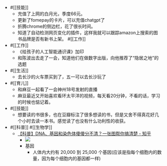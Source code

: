 - #[[技能]]
    - 充值了上网的白月光，季度66元。
    - 更新了fomepay的卡片，可以充值chatgpt了
    - 折腾chrome的侧边栏，花了很长时间。
    - 知道了自动检测网页变化的插件，这样我就可以跟踪amazon上搜索的图书品牌是否有新书上架。
      #[[工作]]
- #[[工作]]
    - 《给孩子的人工智能通识课》加印
    - 和陈波出去走了一会，知道他们在做数字出版，向他推荐了“隐居之地”的选题
- #[[生活]]
    - 去长沙的火车票买到了，五一可以去长沙玩了
- #[[育儿]]
    - 和麻豆一起看了一会神州18号发射的直播
    - 麻豆最近又开始喜欢看环太平洋的视频，每天看20分钟，不看的话，学习的时候也惦记着。
- #[[技能]]
    - 想要读的书很多，也在豆瓣标注了很多想读的书，但是又舍不得真花好几个小时去读一本书。感觉读了也没有什么功利性的收获。
- #[[科普]] #[[生物学]]
    - [【科普】DNA、基因和染色体傻傻分不清？一张图帮你搞清楚 - 知乎](https://zhuanlan.zhihu.com/p/466232888)
        - ![](https://firebasestorage.googleapis.com/v0/b/firescript-577a2.appspot.com/o/imgs%2Fapp%2Fxinyiheng%2FMXomDpLC6b.png?alt=media&token=98a41d4f-dc54-44ed-8fa5-8d6dff099571)
        - 基因
            - 人体内大约有 20,000 到 25,000 个基因(应该是指每个细胞内的数量，因为每个细胞内的基因都一样)
